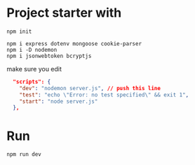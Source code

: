 # Project starter with

```
npm init

npm i express dotenv mongoose cookie-parser
npm i -D nodemon
npm i jsonwebtoken bcryptjs
```

make sure you edit 

```json
  "scripts": {
    "dev": "nodemon server.js", // push this line
    "test": "echo \"Error: no test specified\" && exit 1",
    "start": "node server.js"
  },
```

# Run
```
npm run dev
```
